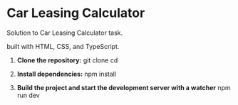# Car Leasing Calculator

Solution to Car Leasing Calculator task.

built with HTML, CSS, and TypeScript.

1. **Clone the repository:**
    git clone <repository-url>
    cd <repository-directory>


2. **Install dependencies:**
    npm install

3. **Build the project and start the development server with a watcher**
    npm run dev